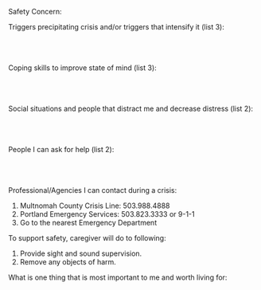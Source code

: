 Safety Concern:

Triggers precipitating crisis and/or triggers that intensify it (list 3):<br/><br/><br/><br/>

Coping skills to improve state of mind (list 3):<br><br><br><br>

Social situations and people that distract me and decrease distress (list 2):<br><br><br><br>

People I can ask for help (list 2):<br><br><br><br>

Professional/Agencies I can contact during a crisis:
1. Multnomah County Crisis Line: 503.988.4888
2. Portland Emergency Services: 503.823.3333 or 9-1-1
3. Go to the nearest Emergency Department

To support safety, caregiver will do to following:
1. Provide sight and sound supervision.
2. Remove any objects of harm.

What is one thing that is most important to me and worth living for:
